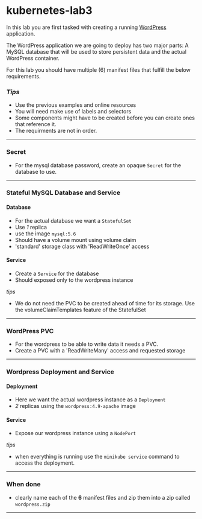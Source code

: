 # kubernetes-lab3

In this lab you are first tasked with creating a running [WordPress][wordpress] application.


The WordPress application we are going to deploy has two major parts: A MySQL database that will be used to store persistent data and the actual WordPress container.

For this lab you should have multiple (6) manifest files that fulfill the below requirements.

### *Tips*
- Use the previous examples and online resources
- You will need make use of labels and selectors
- Some components might have to be created before you can create ones that reference it.
- The requirments are not in order.

---
### Secret
- For the mysql database password, create an opaque `Secret` for the database to use.
---
### Stateful MySQL Database and Service

#### Database
- For the actual database we want a `StatefulSet`
- Use *1* replica
- use the image `mysql:5.6`
- Should have a volume mount using volume claim
- 'standard' storage class with 'ReadWriteOnce' access

#### Service
- Create a `Service` for the database
- Should exposed only to the wordpress instance
  
*tips*
- We do not need the PVC to be created ahead of time for its storage. Use the volumeClaimTemplates feature of the StatefulSet
---
### WordPress PVC

- For the wordpress to be able to write data it needs a PVC.
- Create a PVC with a 'ReadWriteMany' access and requested storage
---
### Wordpress Deployment and Service
#### Deployment
- Here we want the actual wordpress instance as a `Deployment`
- *2* replicas using the `wordpress:4.9-apache` image
  
#### Service
- Expose our wordpress instance using a `NodePort`

*tips*
- when everything is running use the `minikube service` command to access the deployment.

---
### **When done** 
- clearly name each of the **6** manifest files and zip them into a zip called `wordpress.zip`

---

[wordpress]: https://wordpress.org/

